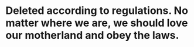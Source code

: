 # Deleted according to regulations. No matter where we are, we should love our motherland and obey the laws.